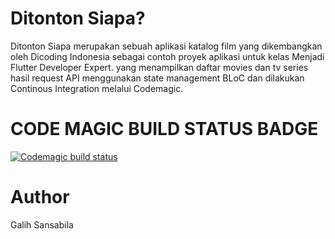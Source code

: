 # Ditonton Siapa?
Ditonton Siapa merupakan sebuah aplikasi katalog film yang dikembangkan oleh Dicoding Indonesia sebagai contoh proyek aplikasi untuk kelas Menjadi Flutter Developer Expert. yang menampilkan daftar movies dan tv series hasil request API menggunakan state management BLoC dan dilakukan Continous Integration melalui Codemagic.

# CODE MAGIC BUILD STATUS BADGE
[![Codemagic build status](https://api.codemagic.io/apps/62bf378a81f4003c9a6759bc/62bf378a81f4003c9a6759bb/status_badge.svg)](https://codemagic.io/apps/62bf378a81f4003c9a6759bc/62bf378a81f4003c9a6759bb/latest_build)

# Author
Galih Sansabila
